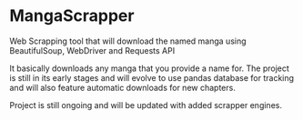 # MangaScrapper
Web Scrapping tool that will download the named manga using BeautifulSoup, WebDriver and Requests API 

It basically downloads any manga that you provide a name for.
The project is still in its early stages and will evolve to use pandas database for tracking and will also feature automatic
downloads for new chapters.

Project is still ongoing and will be updated with added scrapper engines.
